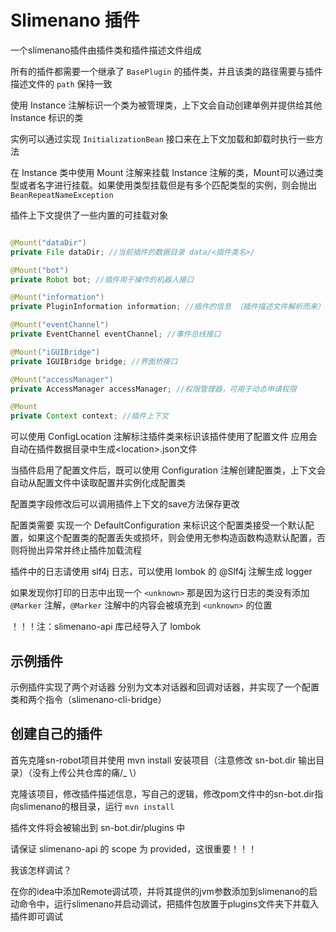 # Slimenano 插件

一个slimenano插件由插件类和插件描述文件组成

所有的插件都需要一个继承了 `BasePlugin` 的插件类，并且该类的路径需要与插件描述文件的 `path` 保持一致

使用 Instance 注解标识一个类为被管理类，上下文会自动创建单例并提供给其他 Instance 标识的类

实例可以通过实现 `InitializationBean` 接口来在上下文加载和卸载时执行一些方法

在 Instance 类中使用 Mount 注解来挂载 Instance 注解的类，Mount可以通过类型或者名字进行挂载。如果使用类型挂载但是有多个匹配类型的实例，则会抛出 `BeanRepeatNameException`

插件上下文提供了一些内置的可挂载对象

```java

@Mount("dataDir")
private File dataDir; //当前插件的数据目录 data/<插件类名>/

@Mount("bot")
private Robot bot; //插件用于操作的机器人接口

@Mount("information")
private PluginInformation information; //插件的信息 （插件描述文件解析而来）

@Mount("eventChannel")
private EventChannel eventChannel; //事件总线接口

@Mount("iGUIBridge")
private IGUIBridge bridge; //界面桥接口

@Mount("accessManager")
private AccessManager accessManager; //权限管理器，可用于动态申请权限

@Mount
private Context context; //插件上下文

```

可以使用 ConfigLocation 注解标注插件类来标识该插件使用了配置文件 应用会自动在插件数据目录中生成&lt;location&gt;.json文件

当插件启用了配置文件后，既可以使用 Configuration 注解创建配置类，上下文会自动从配置文件中读取配置并实例化成配置类

配置类字段修改后可以调用插件上下文的save方法保存更改

配置类需要 实现一个 DefaultConfiguration 来标识这个配置类接受一个默认配置，如果这个配置类的配置丢失或损坏，则会使用无参构造函数构造默认配置，否则将抛出异常并终止插件加载流程

插件中的日志请使用 slf4j 日志，可以使用 lombok 的 @Slf4j 注解生成 logger

如果发现你打印的日志中出现一个 `<unknown>` 那是因为这行日志的类没有添加 `@Marker` 注解，`@Marker` 注解中的内容会被填充到 `<unknown>` 的位置

！！！注：slimenano-api 库已经导入了 lombok

## 示例插件

示例插件实现了两个对话器 分别为文本对话器和回调对话器，并实现了一个配置类和两个指令（slimenano-cli-bridge）

## 创建自己的插件

首先克隆sn-robot项目并使用 mvn install 安装项目（注意修改 sn-bot.dir 输出目录）（没有上传公共仓库的痛/_ \）

克隆该项目，修改插件描述信息，写自己的逻辑，修改pom文件中的sn-bot.dir指向slimenano的根目录，运行 `mvn install`

插件文件将会被输出到 sn-bot.dir/plugins 中

请保证 slimenano-api 的 scope 为 provided，这很重要！！！

我该怎样调试？

在你的idea中添加Remote调试项，并将其提供的jvm参数添加到slimenano的启动命令中，运行slimenano并启动调试，把插件包放置于plugins文件夹下并载入插件即可调试
